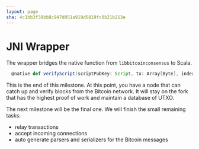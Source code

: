 ```yaml
---
layout: page
sha: 4c1bb3f38bb8c947d051a919d6819fc0b21b213e
---
```


# JNI Wrapper

The wrapper bridges the native function from `libbitcoinconsensus` to Scala.

```scala
  @native def verifyScript(scriptPubKey: Script, tx: Array[Byte], index: Int, flags: Int): Int
```

This is the end of this milestone. At this point, you have a node that can catch up and verify blocks from the Bitcoin network.
It will stay on the fork that has the highest proof of work and maintain a database of UTXO.

The next milestone will be the final one. We will finish the small remaining tasks:

- relay transactions
- accept incoming connections
- auto generate parsers and serializers for the Bitcoin messages
